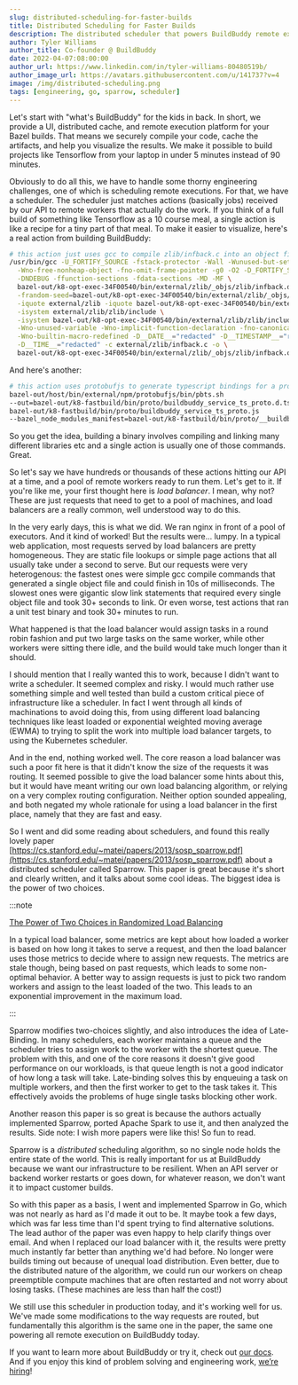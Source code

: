 ```yaml
---
slug: distributed-scheduling-for-faster-builds
title: Distributed Scheduling for Faster Builds
description: The distributed scheduler that powers BuildBuddy remote execution
author: Tyler Williams
author_title: Co-founder @ BuildBuddy
date: 2022-04-07:08:00:00
author_url: https://www.linkedin.com/in/tyler-williams-80480519b/
author_image_url: https://avatars.githubusercontent.com/u/141737?v=4
image: /img/distributed-scheduling.png
tags: [engineering, go, sparrow, scheduler]
---
```


Let's start with "what's BuildBuddy" for the kids in back. In short, we provide a UI, distributed cache, and remote execution platform for your Bazel builds. That means we securely compile your code, cache the artifacts, and help you visualize the results. We make it possible to build projects like Tensorflow from your laptop in under 5 minutes instead of 90 minutes.

Obviously to do all this, we have to handle some thorny engineering challenges, one of which is scheduling remote executions. For that, we have a scheduler. The scheduler just matches actions (basically jobs) received by our API to remote workers that actually do the work. If you think of a full build of something like Tensorflow as a 10 course meal, a single action is like a recipe for a tiny part of that meal. To make it easier to visualize, here's a real action from building BuildBuddy:

<!-- truncate -->

```bash
# this action just uses gcc to compile zlib/infback.c into an object file, zlib/infback.o
/usr/bin/gcc -U_FORTIFY_SOURCE -fstack-protector -Wall -Wunused-but-set-parameter \
  -Wno-free-nonheap-object -fno-omit-frame-pointer -g0 -O2 -D_FORTIFY_SOURCE=1 \
  -DNDEBUG -ffunction-sections -fdata-sections -MD -MF \
  bazel-out/k8-opt-exec-34F00540/bin/external/zlib/_objs/zlib/infback.d \
  -frandom-seed=bazel-out/k8-opt-exec-34F00540/bin/external/zlib/_objs/zlib/infback.o \
  -iquote external/zlib -iquote bazel-out/k8-opt-exec-34F00540/bin/external/zlib \
  -isystem external/zlib/zlib/include \
  -isystem bazel-out/k8-opt-exec-34F00540/bin/external/zlib/zlib/include -g0 \
  -Wno-unused-variable -Wno-implicit-function-declaration -fno-canonical-system-headers \
  -Wno-builtin-macro-redefined -D__DATE__="redacted" -D__TIMESTAMP__="redacted" \
  -D__TIME__="redacted" -c external/zlib/infback.c -o \
  bazel-out/k8-opt-exec-34F00540/bin/external/zlib/_objs/zlib/infback.o
```

And here's another:

```bash
# this action uses protobufjs to generate typescript bindings for a protobuf file
bazel-out/host/bin/external/npm/protobufjs/bin/pbts.sh
--out=bazel-out/k8-fastbuild/bin/proto/buildbuddy_service_ts_proto.d.ts
bazel-out/k8-fastbuild/bin/proto/buildbuddy_service_ts_proto.js
--bazel_node_modules_manifest=bazel-out/k8-fastbuild/bin/proto/__buildbuddy_service_ts_proto_pbts.module_mappings.json
```

So you get the idea, building a binary involves compiling and linking many different libraries etc and a single action is usually one of those commands. Great.

So let's say we have hundreds or thousands of these actions hitting our API at a time, and a pool of remote workers ready to run them. Let's get to it. If you're like me, your first thought here is _load balancer_. I mean, why not? These are just requests that need to get to a pool of machines, and load balancers are a really common, well understood way to do this.

In the very early days, this is what we did. We ran nginx in front of a pool of executors. And it kind of worked! But the results were... lumpy. In a typical web application, most requests served by load balancers are pretty homogeneous. They are static file lookups or simple page actions that all usually take under a second to serve. But our requests were very heterogenous: the fastest ones were simple gcc compile commands that generated a single object file and could finish in 10s of milliseconds. The slowest ones were gigantic slow link statements that required every single object file and took 30+ seconds to link. Or even worse, test actions that ran a unit test binary and took 30+ minutes to run.

What happened is that the load balancer would assign tasks in a round robin fashion and put two large tasks on the same worker, while other workers were sitting there idle, and the build would take much longer than it should.

I should mention that I really wanted this to work, because I didn't want to write a scheduler. It seemed complex and risky. I would much rather use something simple and well tested than build a custom critical piece of infrastructure like a scheduler. In fact I went through all kinds of machinations to avoid doing this, from using different load balancing techniques like least loaded or exponential weighted moving average (EWMA) to trying to split the work into multiple load balancer targets, to using the Kubernetes scheduler.

And in the end, nothing worked well. The core reason a load balancer was such a poor fit here is that it didn't know the size of the requests it was routing. It seemed possible to give the load balancer some hints about this, but it would have meant writing our own load balancing algorithm, or relying on a very complex routing configuration. Neither option sounded appealing, and both negated my whole rationale for using a load balancer in the first place, namely that they are fast and easy.

So I went and did some reading about schedulers, and found this really lovely paper [https://cs.stanford.edu/~matei/papers/2013/sosp_sparrow.pdf](https://cs.stanford.edu/~matei/papers/2013/sosp_sparrow.pdf) about a distributed scheduler called Sparrow. This paper is great because it's short and clearly written, and it talks about some cool ideas. The biggest idea is the power of two choices.

:::note

[The Power of Two Choices in Randomized Load Balancing](https://www.eecs.harvard.edu/~michaelm/postscripts/mythesis.pdf)

In a typical load balancer, some metrics are kept about how loaded a worker is based on how long it takes to serve a request, and then the load balancer uses those metrics to decide where to assign new requests. The metrics are stale though, being based on past requests, which leads to some non-optimal behavior. A better way to assign requests is just to pick two random workers and assign to the least loaded of the two. This leads to an exponential improvement in the maximum load.

:::

Sparrow modifies two-choices slightly, and also introduces the idea of Late-Binding. In many schedulers, each worker maintains a queue and the scheduler tries to assign work to the worker with the shortest queue. The problem with this, and one of the core reasons it doesn't give good performance on our workloads, is that queue length is not a good indicator of how long a task will take. Late-binding solves this by enqueuing a task on multiple workers, and then the first worker to get to the task takes it. This effectively avoids the problems of huge single tasks blocking other work.

Another reason this paper is so great is because the authors actually implemented Sparrow, ported Apache Spark to use it, and then analyzed the results. Side note: I wish more papers were like this! So fun to read.

Sparrow is a _distributed_ scheduling algorithm, so no single node holds the entire state of the world. This is really important for us at BuildBuddy because we want our infrastructure to be resilient. When an API server or backend worker restarts or goes down, for whatever reason, we don't want it to impact customer builds.

So with this paper as a basis, I went and implemented Sparrow in Go, which was not nearly as hard as I'd made it out to be. It maybe took a few days, which was far less time than I'd spent trying to find alternative solutions. The lead author of the paper was even happy to help clarify things over email. And when I replaced our load balancer with it, the results were pretty much instantly far better than anything we'd had before. No longer were builds timing out because of unequal load distribution. Even better, due to the distributed nature of the algorithm, we could run our workers on cheap preemptible compute machines that are often restarted and not worry about losing tasks. (These machines are less than half the cost!)

We still use this scheduler in production today, and it's working well for us. We've made some modifications to the way requests are routed, but fundamentally this algorithm is the same one in the paper, the same one powering all remote execution on BuildBuddy today.

If you want to learn more about BuildBuddy or try it, check out [our docs](https://www.buildbuddy.io/docs/introduction/). And if you enjoy this kind of problem solving and engineering work, [we’re hiring](https://www.buildbuddy.io/careers/)!
